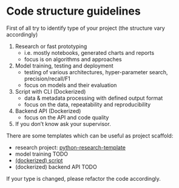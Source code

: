 # Code structure guidelines

First of all try to identify type of your project (the structure vary accordingly)

1. Research or fast prototyping 
    - i.e. mostly notebooks, generated charts and reports
    - focus is on algorithms and approaches
2. Model training, testing and deployment 
    - testing of various architectures, hyper-parameter search, precision/recall/F1
    - focus on models and their evaluation
3. Script with CLI (Dockerized) 
    - data & metadata processing with defined output format
    - focus on the data, repeatability and reproducibility
4. Backend API (Dockerized)
    - focus on the API and code quality
5. If you don’t know ask your supervisor.

There are some templates which can be useful as project scaffold:

- research project: [python-research-template](https://github.com/research-centre-rez/python-research-template)
- model training TODO
- [(dockerized) script](dockerized-script.md)
- (dockerized) backend API TODO

If your type is changed, please refactor the code accordingly.